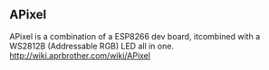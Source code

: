 ## APixel

APixel is a combination of a ESP8266 dev board, itcombined with a WS2812B (Addressable RGB) LED all in one. http://wiki.aprbrother.com/wiki/APixel  
